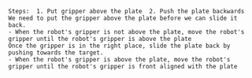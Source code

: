 
    Steps:  1. Put gripper above the plate  2. Push the plate backwards 
    We need to put the gripper above the plate before we can slide it back.
    - When the robot's gripper is not above the plate, move the robot's gripper until the robot's gripper is above the plate
    Once the gripper is in the right place, slide the plate back by pushing towards the target.
    - When the robot's gripper is above the plate, move the robot's gripper until the robot's gripper is front aligned with the plate